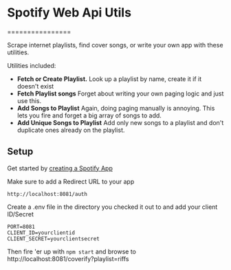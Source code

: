 # Spotify Web Api Utils
================

Scrape internet playlists, find cover songs, or write your own app with these utilities. 

Utilities included:

* **Fetch or Create Playlist.** Look up a playlist by name, create it if it doesn't exist
* **Fetch Playlist songs** Forget about writing your own paging logic and just use this.
* **Add Songs to Playlist** Again, doing paging manually is annoying.  This lets you fire and forget a big array of songs to add.
* **Add Unique Songs to Playlist** Add only new songs to a playlist and don't duplicate ones already on the playlist.


## Setup
Get started by [creating a Spotify App](https://developer.spotify.com/my-applications/#!/applications)

Make sure to add a Redirect URL to your app
```
http://localhost:8081/auth
```

Create a .env file in the directory you checked it out to and add your client ID/Secret
```
PORT=8081
CLIENT_ID=yourclientid
CLIENT_SECRET=yourclientsecret
```

Then fire 'er up with `npm start` and browse to http://localhost:8081/coverify?playlist=riffs

